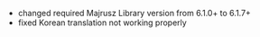 - changed required Majrusz Library version from 6.1.0+ to 6.1.7+
- fixed Korean translation not working properly